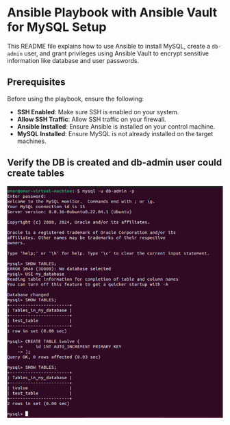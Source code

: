 # Ansible Playbook with Ansible Vault for MySQL Setup

This README file explains how to use Ansible to install MySQL, create a `db-admin` user, and grant privileges using Ansible Vault to encrypt sensitive information like database and user passwords.

## Prerequisites

Before using the playbook, ensure the following:

- **SSH Enabled**: Make sure SSH is enabled on your system.
- **Allow SSH Traffic**: Allow SSH traffic on your firewall.
- **Ansible Installed**: Ensure Ansible is installed on your control machine.
- **MySQL Installed**: Ensure MySQL is not already installed on the target machines.

## Verify the DB is created and db-admin user could create tables 
![](https://github.com/omaRouby/ivolve-ojt/blob/main/ansible/lab-3/Database-Check.png)
